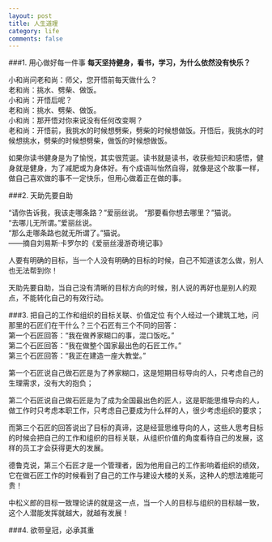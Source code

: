 ```yaml
---
layout: post
title: 人生道理
category: life
comments: false
---
```

###1. 用心做好每一件事
**每天坚持健身，看书，学习，为什么依然没有快乐？**

小和尚问老和尚：师父，您开悟前每天做什么？  
老和尚：挑水、劈柴、做饭。  
小和尚：开悟后呢？  
老和尚：挑水、劈柴、做饭。  
小和尚：那开悟对你来说没有任何改变啊？  
老和尚：开悟前，我挑水的时候想劈柴，劈柴的时候想做饭。开悟后，我挑水的时候想挑水，劈柴的时候想劈柴，做饭的时候想做饭。

如果你读书健身是为了愉悦，其实很荒诞。读书就是读书，收获些知识和感悟，健身就是健身，为了减肥或为身体好。有个成语叫怡然自得，就像是这个故事一样，做自己喜欢做的事不一定快乐，但用心做着正在做的事。

###2. 天助先要自助

“请你告诉我，我该走哪条路？”爱丽丝说。
“那要看你想去哪里？”猫说。  
“去哪儿无所谓。”爱丽丝说。  
“那么走哪条路也就无所谓了。”猫说。  
——摘自刘易斯·卡罗尔的《爱丽丝漫游奇境记事》

人要有明确的目标，当一个人没有明确的目标的时候，自己不知道该怎么做，别人也无法帮到你！

天助先要自助，当自己没有清晰的目标方向的时候，别人说的再好也是别人的观点，不能转化自己的有效行动。

###3. 把自己的工作和组织的目标关联、价值定位
有个人经过一个建筑工地，问那里的石匠们在干什么？三个石匠有三个不同的回答：  
第一个石匠回答：“我在做养家糊口的事，混口饭吃。”  
第二个石匠回答：“我在做整个国家最出色的石匠工作。”  
第三个石匠回答：“我正在建造一座大教堂。”  


第一个石匠说自己做石匠是为了养家糊口，这是短期目标导向的人，只考虑自己的生理需求，没有大的抱负；

第二个石匠说自己做石匠是为了成为全国最出色的匠人，这是职能思维导向的人，做工作时只考虑本职工作，只考虑自己要成为什么样的人，很少考虑组织的要求；

而第三个石匠的回答说出了目标的真谛，这是经营思维导向的人，这些人思考目标的时候会把自己的工作和组织的目标关联，从组织价值的角度看待自己的发展，这样的员工才会获得更大的发展。

德鲁克说，第三个石匠才是一个管理者，因为他用自己的工作影响着组织的绩效，它在做石匠工作的时候看到了自己的工作与建设大楼的关系，这种人的想法难能可贵！

中松义郎的目标一致理论讲的就是这一点，当一个人的目标与组织的目标越一致，这个人潜能发挥就越大，就越有发展！

###4. 欲带皇冠，必承其重